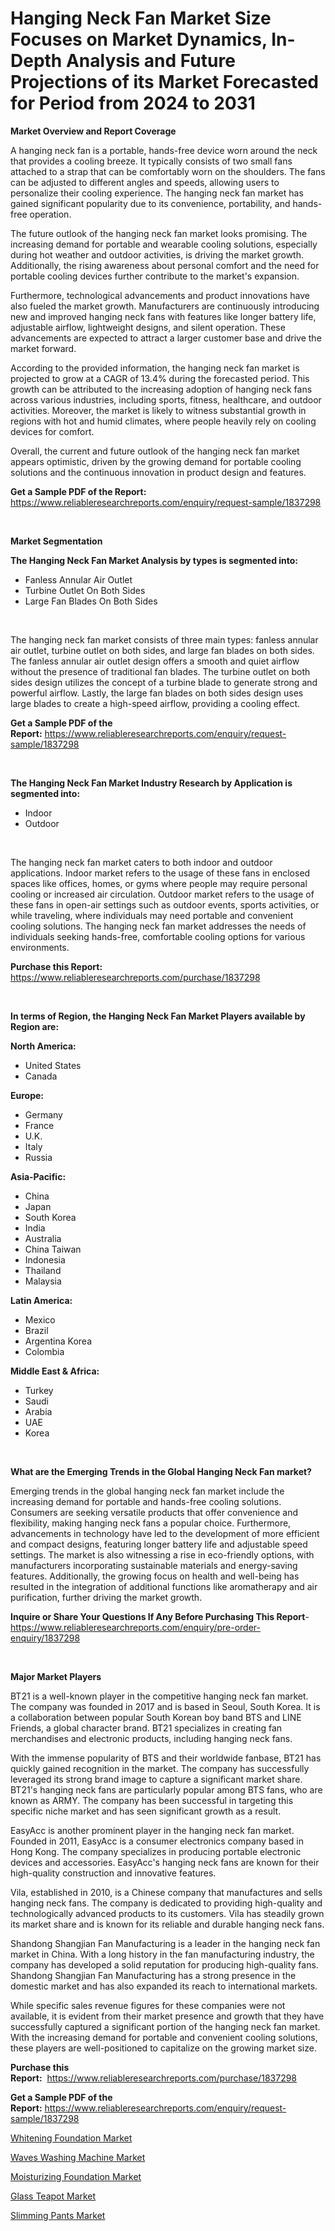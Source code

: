 <p><h1>Hanging Neck Fan Market Size Focuses on Market Dynamics, In-Depth Analysis and Future Projections of its Market Forecasted for Period from 2024 to 2031</h1></p><p><strong>Market Overview and Report Coverage</strong></p>
<p><p>A hanging neck fan is a portable, hands-free device worn around the neck that provides a cooling breeze. It typically consists of two small fans attached to a strap that can be comfortably worn on the shoulders. The fans can be adjusted to different angles and speeds, allowing users to personalize their cooling experience. The hanging neck fan market has gained significant popularity due to its convenience, portability, and hands-free operation.</p><p>The future outlook of the hanging neck fan market looks promising. The increasing demand for portable and wearable cooling solutions, especially during hot weather and outdoor activities, is driving the market growth. Additionally, the rising awareness about personal comfort and the need for portable cooling devices further contribute to the market's expansion.</p><p>Furthermore, technological advancements and product innovations have also fueled the market growth. Manufacturers are continuously introducing new and improved hanging neck fans with features like longer battery life, adjustable airflow, lightweight designs, and silent operation. These advancements are expected to attract a larger customer base and drive the market forward.</p><p>According to the provided information, the hanging neck fan market is projected to grow at a CAGR of 13.4% during the forecasted period. This growth can be attributed to the increasing adoption of hanging neck fans across various industries, including sports, fitness, healthcare, and outdoor activities. Moreover, the market is likely to witness substantial growth in regions with hot and humid climates, where people heavily rely on cooling devices for comfort.</p><p>Overall, the current and future outlook of the hanging neck fan market appears optimistic, driven by the growing demand for portable cooling solutions and the continuous innovation in product design and features.</p></p>
<p><strong>Get a Sample PDF of the Report:</strong> <a href="https://www.reliableresearchreports.com/enquiry/request-sample/1837298">https://www.reliableresearchreports.com/enquiry/request-sample/1837298</a></p>
<p>&nbsp;</p>
<p><strong>Market Segmentation</strong></p>
<p><strong>The Hanging Neck Fan Market Analysis by types is segmented into:</strong></p>
<p><ul><li>Fanless Annular Air Outlet</li><li>Turbine Outlet On Both Sides</li><li>Large Fan Blades On Both Sides</li></ul></p>
<p>&nbsp;</p>
<p><p>The hanging neck fan market consists of three main types: fanless annular air outlet, turbine outlet on both sides, and large fan blades on both sides. The fanless annular air outlet design offers a smooth and quiet airflow without the presence of traditional fan blades. The turbine outlet on both sides design utilizes the concept of a turbine blade to generate strong and powerful airflow. Lastly, the large fan blades on both sides design uses large blades to create a high-speed airflow, providing a cooling effect.</p></p>
<p><strong>Get a Sample PDF of the Report:</strong>&nbsp;<a href="https://www.reliableresearchreports.com/enquiry/request-sample/1837298">https://www.reliableresearchreports.com/enquiry/request-sample/1837298</a></p>
<p>&nbsp;</p>
<p><strong>The Hanging Neck Fan Market Industry Research by Application is segmented into:</strong></p>
<p><ul><li>Indoor</li><li>Outdoor</li></ul></p>
<p>&nbsp;</p>
<p><p>The hanging neck fan market caters to both indoor and outdoor applications. Indoor market refers to the usage of these fans in enclosed spaces like offices, homes, or gyms where people may require personal cooling or increased air circulation. Outdoor market refers to the usage of these fans in open-air settings such as outdoor events, sports activities, or while traveling, where individuals may need portable and convenient cooling solutions. The hanging neck fan market addresses the needs of individuals seeking hands-free, comfortable cooling options for various environments.</p></p>
<p><strong>Purchase this Report:</strong>&nbsp; <a href="https://www.reliableresearchreports.com/purchase/1837298">https://www.reliableresearchreports.com/purchase/1837298</a></p>
<p>&nbsp;</p>
<p><strong>In terms of Region, the Hanging Neck Fan Market Players available by Region are:</strong></p>
<p>
    <p> <strong> North America: </strong>
        <ul>
            <li>United States</li>
            <li>Canada</li>
        </ul>
        </p> 
    <p> <strong> Europe: </strong>
        <ul>
            <li>Germany</li>
            <li>France</li>
            <li>U.K.</li>
            <li>Italy</li>
            <li>Russia</li>
        </ul>
        </p> 
    <p> <strong> Asia-Pacific: </strong>
        <ul>
            <li>China</li>
            <li>Japan</li>
            <li>South Korea</li>
            <li>India</li>
            <li>Australia</li>
            <li>China Taiwan</li>
            <li>Indonesia</li>
            <li>Thailand</li>
            <li>Malaysia</li>
        </ul>
        </p> 
    <p> <strong> Latin America: </strong>
        <ul>
            <li>Mexico</li>
            <li>Brazil</li>
            <li>Argentina Korea</li>
            <li>Colombia</li>
        </ul>
        </p> 
    <p> <strong> Middle East & Africa: </strong>
        <ul>
            <li>Turkey</li>
            <li>Saudi</li>
            <li>Arabia</li>
            <li>UAE</li>
            <li>Korea</li>
        </ul>
    </p>
    </p>
<p>&nbsp;</p>
<p><strong>What are the Emerging Trends in the Global Hanging Neck Fan market?</strong></p>
<p><p>Emerging trends in the global hanging neck fan market include the increasing demand for portable and hands-free cooling solutions. Consumers are seeking versatile products that offer convenience and flexibility, making hanging neck fans a popular choice. Furthermore, advancements in technology have led to the development of more efficient and compact designs, featuring longer battery life and adjustable speed settings. The market is also witnessing a rise in eco-friendly options, with manufacturers incorporating sustainable materials and energy-saving features. Additionally, the growing focus on health and well-being has resulted in the integration of additional functions like aromatherapy and air purification, further driving the market growth.</p></p>
<p><strong>Inquire or Share Your Questions If Any Before Purchasing This Report</strong>- <a href="https://www.reliableresearchreports.com/enquiry/pre-order-enquiry/1837298">https://www.reliableresearchreports.com/enquiry/pre-order-enquiry/1837298</a></p>
<p>&nbsp;</p>
<p><strong>Major Market Players</strong></p>
<p><p>BT21 is a well-known player in the competitive hanging neck fan market. The company was founded in 2017 and is based in Seoul, South Korea. It is a collaboration between popular South Korean boy band BTS and LINE Friends, a global character brand. BT21 specializes in creating fan merchandises and electronic products, including hanging neck fans.</p><p>With the immense popularity of BTS and their worldwide fanbase, BT21 has quickly gained recognition in the market. The company has successfully leveraged its strong brand image to capture a significant market share. BT21's hanging neck fans are particularly popular among BTS fans, who are known as ARMY. The company has been successful in targeting this specific niche market and has seen significant growth as a result.</p><p>EasyAcc is another prominent player in the hanging neck fan market. Founded in 2011, EasyAcc is a consumer electronics company based in Hong Kong. The company specializes in producing portable electronic devices and accessories. EasyAcc's hanging neck fans are known for their high-quality construction and innovative features.</p><p>Vila, established in 2010, is a Chinese company that manufactures and sells hanging neck fans. The company is dedicated to providing high-quality and technologically advanced products to its customers. Vila has steadily grown its market share and is known for its reliable and durable hanging neck fans.</p><p>Shandong Shangjian Fan Manufacturing is a leader in the hanging neck fan market in China. With a long history in the fan manufacturing industry, the company has developed a solid reputation for producing high-quality fans. Shandong Shangjian Fan Manufacturing has a strong presence in the domestic market and has also expanded its reach to international markets.</p><p>While specific sales revenue figures for these companies were not available, it is evident from their market presence and growth that they have successfully captured a significant portion of the hanging neck fan market. With the increasing demand for portable and convenient cooling solutions, these players are well-positioned to capitalize on the growing market size.</p></p>
<p><strong>Purchase this Report:</strong>&nbsp;&nbsp;<a href="https://www.reliableresearchreports.com/purchase/1837298">https://www.reliableresearchreports.com/purchase/1837298</a></p>
<p></p>
<p><strong>Get a Sample PDF of the Report:</strong>&nbsp;<a href="https://www.reliableresearchreports.com/enquiry/request-sample/1837298">https://www.reliableresearchreports.com/enquiry/request-sample/1837298</a></p>
<p><p><a href="https://github.com/sofayahoo2023/Market-Research-Report-List-2/blob/main/whitening-foundation-market.md">Whitening Foundation Market</a></p><p><a href="https://github.com/lbird53714/Market-Research-Report-List-2/blob/main/waves-washing-machine-market.md">Waves Washing Machine Market</a></p><p><a href="https://github.com/pizolina/Market-Research-Report-List-2/blob/main/moisturizing-foundation-market.md">Moisturizing Foundation Market</a></p><p><a href="https://github.com/vimar16th/Market-Research-Report-List-2/blob/main/glass-teapot-market.md">Glass Teapot Market</a></p><p><a href="https://github.com/luckyshygirl/Market-Research-Report-List-2/blob/main/slimming-pants-market.md">Slimming Pants Market</a></p></p>